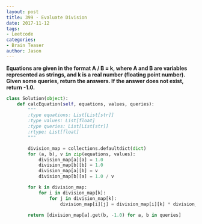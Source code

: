 ```yaml
---
layout: post
title: 399 - Evaluate Division
date: 2017-11-12
tags:
- Leetcode
categories:
- Brain Teaser
author: Jason
---
```

**Equations are given in the format A / B = k, where A and B are variables represented as strings, and k is a real number (floating point number). Given some queries, return the answers. If the answer does not exist, return -1.0.**


```python
class Solution(object):
    def calcEquation(self, equations, values, queries):
        """
        :type equations: List[List[str]]
        :type values: List[float]
        :type queries: List[List[str]]
        :rtype: List[float]
        """

        division_map = collections.defaultdict(dict)
        for (a, b), v in zip(equations, values):
            division_map[a][a] = 1.0
            division_map[b][b] = 1.0
            division_map[a][b] = v
            division_map[b][a] = 1.0 / v

        for k in division_map:
            for i in division_map[k]:
                for j in division_map[k]:
                    division_map[i][j] = division_map[i][k] * division_map[k][j]

        return [division_map[a].get(b, -1.0) for a, b in queries]
```
